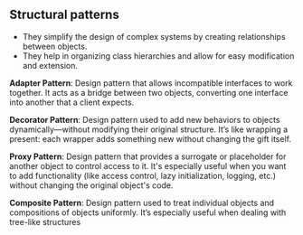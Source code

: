 ## Structural patterns

- They simplify the design of complex systems by creating relationships between objects.
- They help in organizing class hierarchies and allow for easy modification and extension.

**Adapter Pattern**: Design pattern that allows incompatible interfaces to work together. It acts as a bridge between two objects, converting one interface into another that a client expects.

**Decorator Pattern**: Design pattern used to add new behaviors to objects dynamically—without modifying their original structure. It’s like wrapping a present: each wrapper adds something new without changing the gift itself.

**Proxy Pattern**: Design pattern that provides a surrogate or placeholder for another object to control access to it. It's especially useful when you want to add functionality (like access control, lazy initialization, logging, etc.) without changing the original object's code.

**Composite Pattern**: Design pattern used to treat individual objects and compositions of objects uniformly. It’s especially useful when dealing with tree-like structures
